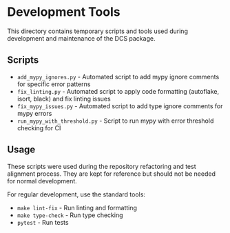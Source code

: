 # Development Tools

This directory contains temporary scripts and tools used during development and maintenance of the DCS package.

## Scripts

- `add_mypy_ignores.py` - Automated script to add mypy ignore comments for specific error patterns
- `fix_linting.py` - Automated script to apply code formatting (autoflake, isort, black) and fix linting issues  
- `fix_mypy_issues.py` - Automated script to add type ignore comments for mypy errors
- `run_mypy_with_threshold.py` - Script to run mypy with error threshold checking for CI

## Usage

These scripts were used during the repository refactoring and test alignment process. They are kept for reference but should not be needed for normal development.

For regular development, use the standard tools:
- `make lint-fix` - Run linting and formatting
- `make type-check` - Run type checking
- `pytest` - Run tests
